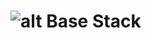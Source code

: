 # ![][stack] Base Stack

[stack]: https://github.com/neobip/shellStack/blob/main/media/stack.svg "alt"

[1]: https://rawgithub.com/potherca-blog/StackOverflow/master/question.13808020.include-an-svg-hosted-on-github-in-markdown/controllers_brief.svg "Overview"
